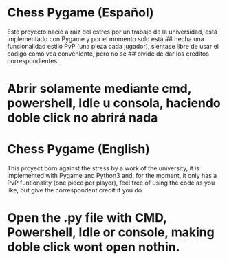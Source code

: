 # Chess Pygame  (Español)
Este proyecto nació a raiz del estres por un trabajo de la universidad, está implementado con Pygame y por el momento solo está ## hecha una funcionalidad estilo PvP (una pieza cada jugador), sientase libre de usar el codigo como vea conveniente, pero no se ## olvide de dar los creditos correspondientes.
# Abrir solamente mediante cmd, powershell, Idle u consola, haciendo doble click no abrirá nada

# Chess Pygame  (English)
This proyect born against the stress by a work of the university, it is implemented with Pygame and Python3 and, for the moment, it only has a PvP funtionality (one piece per player), feel free of using the code as you like, but give the correspondent credit if you do.
# Open the .py file with CMD, Powershell, Idle or console, making doble click wont open nothin.
